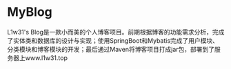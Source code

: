 # MyBlog
L1w31's Blog是一款小而美的个人博客项目。前期根据博客的功能需求分析，完成了实体类和数据库的设计与实现；使用SpringBoot和Mybatis完成了用户模块、分类模块和博客模块的开发；最后通过Maven将博客项目打成jar包，部署到了服务器上www.l1w31.top
